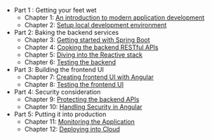 * Part 1 : Getting your feet wet
  * Chapter 1: [An introduction to modern application development](./ch1.md)
  * Chapter 2: [Setup local development environment](./ch2.md)
* Part 2: Baking the backend services
  * Chapter 3: [Getting  started with Spring Boot](./ch3.md)
  * Chapter 4: [Cooking the backend RESTful APIs](./ch4.md)
  * Chapter 5: [Diving into the Reactive stack](./ch5.md)
  * Chapter 6: [Testing the backend](./ch6.md)
* Part 3: Building the frontend UI
  * Chapter 7: [Creating frontend UI with Angular](./ch7.md)
  * Chapter 8: [Testing the frontend UI](./ch8.md)
* Part 4: Security consideration
  * Chapter 9: [Protecting the backend APIs](./ch9.md)
  * Chapter 10: [Handling  Security in Angular](./ch10.md)
* Part 5:  Putting it into production
  * Chapter 11:  [Monitoring the Application](./ch11.md)
  * Chapter 12: [Deploying into Cloud](./ch12.md)

​    

​    

​    

​    